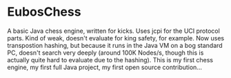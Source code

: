 # EubosChess
A basic Java chess engine, written for kicks. Uses jcpi for the UCI protocol parts. Kind of weak, doesn't evaluate for king safety, for example. Now uses transpostion hashing, but because it runs in the Java VM on a bog standard PC, doesn't search very deeply (around 100K Nodes/s, though this is actually quite hard to evaluate due to the hashing). This is my first chess engine, my first full Java project, my first open source contribution...
